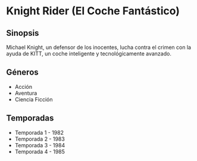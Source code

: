 # Knight Rider (El Coche Fantástico)

## Sinopsis
Michael Knight, un defensor de los inocentes, lucha contra el crimen con la ayuda de KITT, un coche inteligente y tecnológicamente avanzado.

## Géneros
- Acción
- Aventura
- Ciencia Ficción

## Temporadas
- Temporada 1 - 1982
- Temporada 2 - 1983
- Temporada 3 - 1984
- Temporada 4 - 1985
